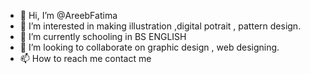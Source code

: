 - 👋 Hi, I’m @AreebFatima
- 👀 I’m interested in making illustration ,digital potrait , pattern design.
- 🌱 I’m currently schooling in BS ENGLISH 
- 💞️ I’m looking to collaborate on graphic design , web designing.
- 📫 How to reach me contact me  

<!---
AreebFatima/AreebFatima is a ✨ special ✨ repository because its `README.md` (this file) appears on your GitHub profile.
You can click the Preview link to take a look at your changes.
--->
